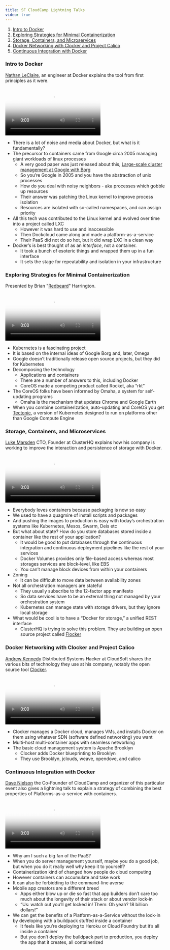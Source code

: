 ```yaml
---
title: SF CloudCamp Lightning Talks
video: true
---
```


1. [Intro to Docker](#intro-to-docker)
2. [Exploring Strategies for Minimal Containerization](#exploring-strategies-for-minimal-containerization)
3. [Storage, Containers, and Microservices](#storage-containers-and-microservices)
4. [Docker Networking with Clocker and Project Calico](#docker-networking-with-clocker-and-project-calico)
5. [Continuous Integration with Docker](#continuous-integration-with-docker)

### Intro to Docker

[Nathan LeClaire](http://nathanleclaire.com/), an engineer at Docker explains the
tool from first principles as it were.

<video poster="https://i.vimeocdn.com/video/515466205.jpg?mw=700"
       class="video-js vjs-default-skin" controls preload="auto">
  <source src="http://player.vimeo.com/external/125381777.hd.mp4?s=9e70068e605126b306f77cb0be7d8a7a" type="video/mp4">
</video>

* There is a lot of noise and media about Docker, but what is it fundamentally?
* The precursor to containers came from Google circa 2005 managing giant workloads of linux processes
    * A very good paper was just released about this, [Large-scale cluster management at Google with Borg](https://static.googleusercontent.com/media/research.google.com/en/us/pubs/archive/43438.pdf)
    * So you’re Google in 2005 and you have the abstraction of unix processes
    * How do you deal with noisy neighbors - aka processes which gobble up resources
    * Their answer was patching the Linux kernel to improve process isolation
    * Resources are isolated with so-called namespaces, and can assign priority
* All this tech was contributed to the Linux kernel and evolved over time into a project called LXC
    * However it was hard to use and inaccessible
    * Then Dockcloud came along and made a platform-as-a-service
    * Their PaaS did not do so hot, but it did wrap LXC in a clean way
* Docker’s is best thought of as an *interface*, not a container.
    * It took a bunch of esoteric things and wrapped them up in a fun interface
    * It sets the stage for repeatability and isolation in your infrastructure

### Exploring Strategies for Minimal Containerization

Presented by Brian "[Redbeard](http://www.brianredbeard.com/)" Harrington.

<video poster="https://i.vimeocdn.com/video/515477269.jpg?mw=700"
       class="video-js vjs-default-skin" controls preload="auto">
  <source src="http://player.vimeo.com/external/125385727.hd.mp4?s=175a6d052a48e690466d3c2c3b5f3dfa" type="video/mp4">
</video>

* Kubernetes is a fascinating project
* It is based on the internal ideas of Google Borg and, later, Omega
* Google doesn’t traditionally release open source projects, but they did for Kubernetes
* Decomposing the technology
    * Applications and containers
    * There are a number of answers to this, including Docker
    * CoreOS made a competing product called Rocket, aka “rkt”
* The CoreOS folks have been informed by Omaha, a system for self-updating programs
    * Omaha is the mechanism that updates Chrome and Google Earth
* When you combine containerization, auto-updating and CoreOS you
  get [Tectonic](https://tectonic.com/), a version of Kubernetes
  designed to run on platforms other than Google Compute Engine

### Storage, Containers, and Microservices

[Luke Marsden](https://twitter.com/lmarsden) CTO, Founder at ClusterHQ
explains how his company is working to improve the interaction and
persistence of storage with Docker.

<video poster="https://i.vimeocdn.com/video/515499474.jpg?mw=700"
       class="video-js vjs-default-skin" controls preload="auto">
  <source src="http://player.vimeo.com/external/125409828.hd.mp4?s=b19c6ea1230404dbaadc5eb4e88e71e4" type="video/mp4">
</video>

* Everybody loves containers because packaging is now so easy
* We used to have a quagmire of install scripts and packages
* And pushing the images to production is easy with today’s
  orchestration systems like Kubernetes, Mesos, Swarm, Deis etc
* But what about state? How do you store databases stored inside a
  container like the rest of your application?
    * It would be good to put databases through the continuous
      integration and continuous deployment pipelines like the rest
      of your services
    * Docker Volumes provides only file-based access whereas most
      storages services are block-level, like EBS
    * You can’t manage block devices from within your containers
* Zoning
    * It can be difficult to move data between availability zones
* Not all orchestration managers are stateful
    * They usually subscribe to the 12-factor app manifesto
    * So data services have to be an external thing not managed by your orchestration system
    * Kubernetes can manage state with storage drivers, but they ignore local storage
* What would be cool is to have a “Docker for storage,” a unified REST interface
    * ClusterHQ is trying to solve this problem. They are building
      an open source project called [Flocker](https://github.com/ClusterHQ/flocker)

### Docker Networking with Clocker and Project Calico

[Andrew Kennedy](https://twitter.com/grkvlt) Distributed Systems
Hacker at CloudSoft shares the various bits of technology they use
at his company, notably the open source tool
[Clocker](https://github.com/brooklyncentral/clocker).

<video poster="https://i.vimeocdn.com/video/515501140.jpg?mw=700"
       class="video-js vjs-default-skin" controls preload="auto">
  <source src="http://player.vimeo.com/external/125411064.hd.mp4?s=00c723162f77b8e68695572418948c38" type="video/mp4">
</video>

* Clocker manages a Docker cloud, manages VMs, and installs Docker
  on them using whatever SDN (software defined networking) you want
* Multi-host multi-container apps with seamless networking
* The basic cloud management system is Apache Brooklyn
    * Clocker adds Docker blueprinting to Brooklyn
    * They use Brooklyn, jclouds, weave, opendove, and calico

### Continuous Integration with Docker

[Dave Nielson](https://twitter.com/davenielsen) the Co-Founder of
CloudCamp and organizer of this particular event also gives a
lightning talk to explain a strategy of combining the best properties
of Platforms-as-a-service with containers.

<video poster="https://i.vimeocdn.com/video/515473232.jpg?mw=700"
       class="video-js vjs-default-skin" controls preload="auto">
  <source src="http://player.vimeo.com/external/125385728.hd.mp4?s=637d5b8d46a95703612941d609c2377b" type="video/mp4">
</video>

* Why am I such a big fan of the PaaS?
* When you do server management yourself, maybe you do a good job, but when you do it really well why keep it to yourself?
* Containerization kind of changed how people do cloud computing
* However containers can accumulate and take work
* It can also be forbidding to the command-line averse
* Mobile app creators are a different breed
    * Apps either blow up or die so fast that app builders don’t care too much about the longevity of their stack or about vendor lock-in
    * “Us: watch out you’ll get locked in! Them: Oh yeah? 18 billion dollars!”
* We can get the benefits of a Platform-as-a-Service without the lock-in by developing with a buildpack stuffed inside a container
    * It feels like you’re deploying to Heroku or Cloud Foundry but it’s all inside a container
    * But you don’t deploy the buildpack part to production, you deploy the app that it creates, all containerized
